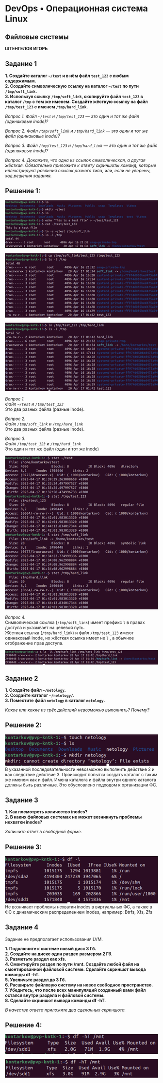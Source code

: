 # DevOps • Операционная система Linux
## Файловые системы
__ШТЕНГЕЛОВ ИГОРЬ__

## Задание 1
__1. Создайте каталог `~/test` и в нём файл `test_123` с любым содержимым.__  
__2. Создайте символическую ссылку на каталог `~/test` по пути `/tmp/soft_link`.__   
__3. Используя ссылку `/tmp/soft_link`, скопируйте файл `test_123` в каталог `/tmp` с тем же именем. Создайте жёсткую ссылку на файл `/tmp/test_123` с именем `/tmp/hard_link`.__  

_Вопрос 1. Файл `~/test` и `/tmp/test_123` — это один и тот же файл (одинаковые inode)?_  

_Вопрос 2. Файл `/tmp/soft_link` и `/tmp/hard_link` — это один и тот же файл (одинаковые inode)?_  

_Вопрос 3. Файл `/tmp/test_123` и `/tmp/hard_link` — это один и тот же файл (одинаковые inode)?_  

_Вопрос 4. Докажите, что одна из ссылок символическая, а другая жёсткая. Обязательно приложите к ответу скриншоты команд, которые иллюстрируют различия ссылок разного типа, или, если не уверены, ход решения задания._  


## Решение 1:

![1](./images/3_1.png)  

![2](./images/3_2.png)   

![3](./images/3_3.png)  

_Вопрос 1._  
_Файл `~/test` и `/tmp/test_123`_  
Это два разных файла (разные inode).

_Вопрос 2._  
_Файл `/tmp/soft_link` и `/tmp/hard_link`_  
Это два разных файла (разные inode).  

_Вопрос 3._  
_Файл `/tmp/test_123` и `/tmp/hard_link`_  
Это один и тот же файл (один и тот же inode)

![4](./images/3_4.png)  

_Вопрос 4._  
Символическая ссылка (`/tmp/soft_link`) имеет префикс `l` в правах доступа и указывает на целевой путь.  
Жёсткая ссылка (`/tmp/hard_link`) и файл `/tmp/test_123` имеют одинаковый inode, но жёсткая ссылка имеет не `l`  , а обычное отображение прав доступа.  

![5](./images/3_5.png)  

## Задание 2
__1. Создайте файл `~/netology`.__  
__2. Создайте каталог `~/netology/`.__  
__3. Поместите файл `netology` в каталог `netology`.__  

_Какое или какие из трёх действий невозможно выполнить? Почему?_  

## Решение 2:

![6](./images/3_6.png)  
В указанной последовательности невозможно выполнить действие 2 и как следствие действие 3.
Происходит попытка создать каталог с таким же именем как и файл. Имена каталога и файла внутри одного каталога должны быть различные. Это обусловлено подходом к организации ФС.

## Задание 3
__1. Как посмотреть количество inodes?__  
__2. В каких файловых системах не может возникнуть проблемы нехватки inodes?__ 

_Запишите ответ в свободной форме._  

## Решение 3:

![7](./images/3_7.png)  
Не возникает проблемы нехватки inodes в виртуальных ФС, а также в ФС с динамическим распределением inodes, например: Btrfs, Xfs, Zfs


## Задание 4
Задание не предполагает использования LVM.

__1. Подключите к системе новый диск 3 Гб.__  
__2. Создайте на диске один раздел размером 2 Гб.__  
__3. Разметьте раздел как xfs.__  
__4. Смонтируйте раздел по пути /mnt. Создайте любой файл на смонтированной файловой системе. Сделайте скриншот вывода команды df -hT.__  
__5. Увеличьте раздел до 3 Гб.__  
__6. Расширьте файловую систему на новое свободное пространство.__  
__7. Убедитесь, что после всех манипуляций созданный вами файл остался внутри раздела и файловой системы.__  
__8. Сделайте скриншот вывода команды df -hT.__  

_В качестве ответа приложите два сделанных скриншота._  

## Решение 4:

![10](./images/3_10.png)  

![11](./images/3_11.png)  
